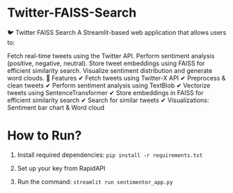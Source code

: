 # Twitter-FAISS-Search

🐦 Twitter FAISS Search
A Streamlit-based web application that allows users to:

Fetch real-time tweets using the Twitter API.
Perform sentiment analysis (positive, negative, neutral).
Store tweet embeddings using FAISS for efficient similarity search.
Visualize sentiment distribution and generate word clouds.
🚀 Features
✔ Fetch tweets using Twitter-X API
✔ Preprocess & clean tweets
✔ Perform sentiment analysis using TextBlob
✔ Vectorize tweets using SentenceTransformer
✔ Store embeddings in FAISS for efficient similarity search
✔ Search for similar tweets
✔ Visualizations: Sentiment bar chart & Word cloud

# How to Run?

1. Install required dependencies: ```pip install -r requirements.txt```

2. Set up your key from RapidAPI

3. Run the command: ```streamlit run sentimentor_app.py``` 
